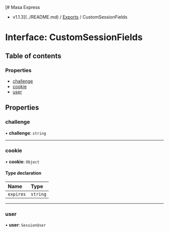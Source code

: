 [# Masa Express
 - v1.1.3](../README.md) / [Exports](../modules.md) / CustomSessionFields

# Interface: CustomSessionFields

## Table of contents

### Properties

- [challenge](CustomSessionFields.md#challenge)
- [cookie](CustomSessionFields.md#cookie)
- [user](CustomSessionFields.md#user)

## Properties

### challenge

• **challenge**: `string`

___

### cookie

• **cookie**: `Object`

#### Type declaration

| Name | Type |
| :------ | :------ |
| `expires` | `string` |

___

### user

• **user**: `SessionUser`
